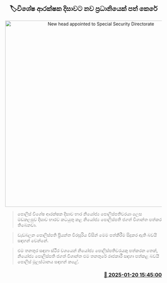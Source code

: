 <p align='center'><b><h2 align='center' title='New head appointed to Special Security Directorate'>🏷විශේෂ ආරක්ෂක දිසාවට නව ප්‍රධානියෙක් පත් කෙරේ</h2></b></p>
<p align='center'><img src='https://helakuru.sgp1.cdn.digitaloceanspaces.com/esana/images/lib/jagath-weera.jpg' width='600' alt='New head appointed to Special Security Directorate'></p>

> පොලිස් විශේෂ ආරක්ෂක දිසාව භාර නියෝජ්‍ය පොලිස්පතිවරයා ලෙස මඩකලපුව දිසාව භාරව කටයුතු කළ නියෝජ්‍ය පොලිස්පති ජගත් විශාන්ත පත්කර තිබෙනවා.

> වැඩබලන පොලිස්පති ප්‍රියන්ත වීරසූරිය විසින් මෙම පත්කිරීම සිදුකර ඇති බවයි සඳහන් වෙන්නේ.

> එම තනතුර සඳහා ස්ථීර වශයෙන් නියෝජ්‍ය පොලිස්පතිවරයකු පත්කරන තෙක්, නියෝජ්‍ය පොලිස්පති ජගත් විශාන්ත එම තනතුරේ රාජකාරී සඳහා පත්කළ බවයි පොලිස් මූලස්ථානය සඳහන් කළේ.



<h3 align='right'><a href='https://www.helakuru.lk/esana/p/106718/'>📅 2025-01-20 15:45:00</a></h3>
